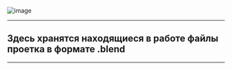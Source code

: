 ![image](https://user-images.githubusercontent.com/75693065/204453083-2479199f-6196-4d4a-ba25-047771d656b3.png)
____
## Здесь хранятся находящиеся в работе файлы проетка в формате .blend
____
